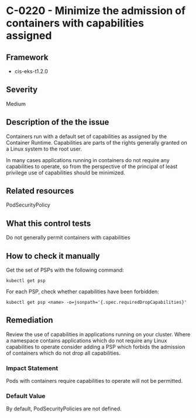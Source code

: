 # C-0220 - Minimize the admission of containers with capabilities assigned

## Framework
* cis-eks-t1.2.0
 
## Severity
Medium

## Description of the the issue
Containers run with a default set of capabilities as assigned by the Container Runtime. Capabilities are parts of the rights generally granted on a Linux system to the root user.

 In many cases applications running in containers do not require any capabilities to operate, so from the perspective of the principal of least privilege use of capabilities should be minimized.
 
## Related resources
PodSecurityPolicy
 
## What this control tests 
Do not generally permit containers with capabilities
 
## How to check it manually 
Get the set of PSPs with the following command:

 
```
kubectl get psp

```
 For each PSP, check whether capabilities have been forbidden:

 
```
kubectl get psp <name> -o=jsonpath='{.spec.requiredDropCapabilities}'

```
 
## Remediation
Review the use of capabilities in applications running on your cluster. Where a namespace contains applications which do not require any Linux capabilities to operate consider adding a PSP which forbids the admission of containers which do not drop all capabilities.
 
### Impact Statement
Pods with containers require capabilities to operate will not be permitted.
 
### Default Value
By default, PodSecurityPolicies are not defined.
 

